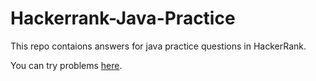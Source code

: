 # Hackerrank-Java-Practice

This repo contaions answers for java practice questions in HackerRank.

You can try problems [here](https://www.hackerrank.com/domains/java).
